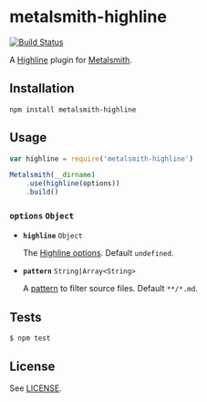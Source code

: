 # metalsmith-highline

[![Build Status](https://travis-ci.org/christophercliff/metalsmith-highline.png?branch=master)](https://travis-ci.org/christophercliff/metalsmith-highline)

A [Highline](https://github.com/christophercliff/highline) plugin for [Metalsmith](http://www.metalsmith.io/).

## Installation

```
npm install metalsmith-highline
```

## Usage

```js
var highline = require('metalsmith-highline')

Metalsmith(__dirname)
    .use(highline(options))
    .build()
```

### **`options`** `Object`

- **`highline`** `Object`

    The [Highline options](https://github.com/christophercliff/highline#options-object). Default `undefined`.

- **`pattern`** `String|Array<String>`

    A [pattern](https://github.com/sindresorhus/multimatch) to filter source files. Default `**/*.md`.

## Tests

```
$ npm test
```

## License

See [LICENSE](https://github.com/christophercliff/metalsmith-highline/blob/master/LICENSE.md).
